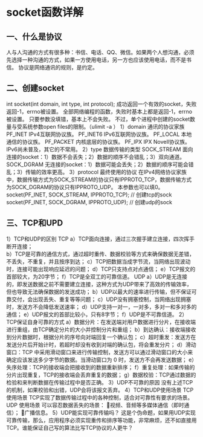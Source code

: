 # socket函数详解
## 一、什么是协议
人与人沟通的方式有很多种：书信、电话、QQ、微信。如果两个人想沟通，必须先选择一种沟通的方式，如果一方使用电话，另一方也应该使用电话，而不是书信。
协议是网络通讯的规则，是约定。
## 二、创建socket
int socket(int domain, int type, int protocol);
成功返回一个有效的socket，失败返回-1，errno被设置。
全部网络编程的函数，失败时基本上都是返回-1，errno被设置。
	只要参数没填错，基本上不会失败。
不过，单个进程中创建的socket数量与受系统参数open files的限制。（ulimit -a ）
1）domain 通讯的协议家族
PF_INET		IPv4互联网协议族。
PF_INET6		IPv6互联网协议族。
PF_LOCAL		本地通信的协议族。
PF_PACKET		内核底层的协议族。
PF_IPX			IPX Novell协议族。
IPv6尚未普及，其它的不常用。
2）type 数据传输的类型
SOCK_STREAM		面向连接的socket：1）数据不会丢失；2）数据的顺序不会错乱；3）双向通道。
SOCK_DGRAM		无连接的socket：1）数据可能会丢失；2）数据的顺序可能会错乱；3）传输的效率更高。
3）protocol 最终使用的协议
在IPv4网络协议家族中，数据传输方式为SOCK_STREAM的协议只有IPPROTO_TCP，数据传输方式为SOCK_DGRAM的协议只有IPPROTO_UDP。
本参数也可以填0。
socket(PF_INET, SOCK_STREAM, IPPROTO_TCP);    // 创建tcp的sock
socket(PF_INET, SOCK_DGRAM, IPPROTO_UDP);    // 创建udp的sock
## 三、TCP和UPD 
1）TCP和UDP的区别
TCP
a）TCP面向连接，通过三次握手建立连接，四次挥手断开连接；  
b）TCP是可靠的通信方式，通过超时重传、数据校验等方式来确保数据无差错，不丢失，不重复，并且按序到达；
c）TCP把数据当成字节流，当网络出现波动时，连接可能出现响应延迟的问题；
d）TCP只支持点对点通信；
e）TCP报文的首部较大，为20字节；
f）TCP是全双工的可靠信道。
UDP
a）UDP是无连接的，即发送数据之前不需要建立连接，这种方式为UDP带来了高效的传输效率，但也导致无法确保数据的发送成功；
b）UDP以最大的速率进行传输，但不保证可靠交付，会出现丢失、重复等等问题；
c）UDP没有拥塞控制，当网络出现拥塞时，发送方不会降低发送速率；
d）UDP支持一对一，一对多，多对一和多对多的通信；
e）UDP报文的首部比较小，只有8字节；
f）UDP是不可靠信道。
2）TCP保证自身可靠的方式
a）数据分片：在发送端对用户数据进行分片，在接收端进行重组，由TCP确定分片的大小并控制分片和重组；
b）到达确认：接收端接收到分片数据时，根据分片的序号向对端回复一个确认包；
c）超时重发：发送方在发送分片后开始计时，若超时却没有收到对端的确认包，将会重发分片；
d）滑动窗口：TCP 中采用滑动窗口来进行传输控制，发送方可以通过滑动窗口的大小来确定应该发送多少字节的数据。当滑动窗口为 0 时，发送方不会再发送数据；
e）失序处理：TCP的接收端会把接收到的数据重新排序；
f）重复处理：如果传输的分片出现重复，TCP的接收端会丢弃重复的数据；
g）数据校验：TCP通过数据的检验和来判断数据在传输过程中是否正确。
3）UDP不可靠的原因
没有上述TCP的机制，如果校验和出错，UDP会将该报文丢弃。
4）TCP和UDP使用场景
TCP 使用场景
TCP实现了数据传输过程中的各种控制，适合对可靠性有要求的场景。
UDP 使用场景
可以容忍数据丢失的场景：
视频、音频等多媒体通信（即时通信）；
广播信息。
5）UDP能实现可靠传输吗？ 
这是个伪命题，如果用UDP实现可靠传输，那么，应用程序必须实现重传和排序等功能，非常麻烦，还不如直接用TCP。谁能保证自己写的算法比写TCP协议的人更牛？